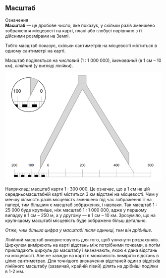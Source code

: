 Масштаб
-------

<div class="eoz-wrap">
<span class="eoz">Означення</span>
<div class="eoz-text">
<b>Масштаб</b> — це дробове число, яке показує, у скiльки разiв зменшено зображення мiсцевостi на картi, планi або глобусi порiвняно з її дiйсними розмiрами на Землi.
</div>
</div>

Тобто масштаб показує, скільки сантиметрів на місцевості міститься в
одному сантиметрі на карті.

Масштаб поділяється на *числовий* (1 : 1 000 000),
*іменований* (в 1 см – 10 км), *лінійний* (у вигляді лінійки).

![image](pic7.png)

Наприклад: масштаб карти 1 : 300 000. Це означає, що в 1 см на цій
середньомасштабній карті міститься 3 км відстані на місцевості. Чим у
меншу кількість разів місцевість зменшено під час зображення її на
папері, тим більшим є масштаб зображення, і навпаки. Так масштаб 1 : 25
000 буде крупніше, ніж масштаб 1 : 1 000 000, адже у першому випадку в 1
см – 250 м, а у другому — в 1 см – 10 км. Зрозуміло, що на крупнішому
масштабі місцевість буде зображено більш детально.

*Отже, чим більша цифра у масштабі після одиниці, тим він дрібніше.*

Лінійний масштаб використовують для того, щоб уникнути розрахунків.
Циркулем вимірюють на карті відстань між потрібними точками, а потім
прикладають циркуль до масштабу і визначають, якою є дана відстань на
місцевості. Але не завжди на карті є можливість виміряти відстань в
цілих сантиметрах. Для точнішого визначення відстаней один з відрізків
лінійного масштабу (зазвичай, крайній лівий) ділять на дрібніші поділки
в 1-2 мм.
